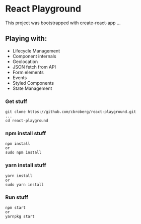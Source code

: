 # React Playground

This project was bootstrapped with create-react-app ... 

## Playing with:

- Lifecycle Management
- Component internals
- Geolocation
- JSON fetch from API
- Form elements
- Events
- Styled Components
- State Management

### Get stuff
```
git clone https://github.com/cbroberg/react-playground.git
...
cd react-playground
```

### npm install stuff
```
npm install
or
sudo npm install 
```

### yarn install stuff
```
yarn install
or
sudo yarn install 
```

### Run stuff
```
npm start
or
yarnpkg start 
```
